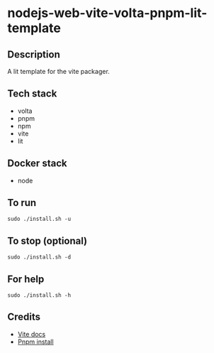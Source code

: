 # nodejs-web-vite-volta-pnpm-lit-template

## Description
A lit template for the vite packager.

## Tech stack
- volta
- pnpm
- npm
- vite
- lit

## Docker stack
- node

## To run
`sudo ./install.sh -u`

## To stop (optional)
`sudo ./install.sh -d`

## For help
`sudo ./install.sh -h`

## Credits
- [Vite docs](https://vitejs.dev/guide/)
- [Pnpm install](https://pnpm.io/installation)